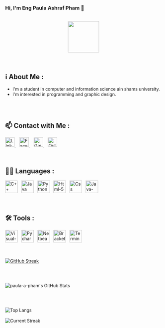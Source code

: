 ### Hi, I'm Eng Paula Ashraf Pham 👋

<!--
**paula-ashraf/Paula-Ashraf** is a ✨ _special_ ✨ repository because its `README.md` (this file) appears on your GitHub profile.

Here are some ideas to get you started:

- 🔭 I’m currently working on ...
- 🌱 I’m currently learning ...
- 👯 I’m looking to collaborate on ...
- 🤔 I’m looking for help with ...
- 💬 Ask me about ...
- 📫 How to reach me: ...
- 😄 Pronouns: ...
- ⚡ Fun fact: ...
-->
<br>

<div id="header" align="center">
  <img src="https://cdn-icons-png.flaticon.com/512/1688/1688451.png" width="100"/>
</div>

<br>
<br>
  
## ℹ️ About Me :
- I'm a student in computer and information science ain shams university.
- I'm interested in programming and graphic design.

<br>
<br>

## 📫 Contact with Me :
<div id="badges">
  <a href="https://www.linkedin.com/in/paula-ashraf-509640240?lipi=urn%3Ali%3Apage%3Ad_flagship3_profile_view_base_contact_details%3Bf4tvNje%2BT8qwadY%2FK2uMTg%3D%3D" target="_blank">
    <img src="https://cdn-icons.flaticon.com/png/512/3536/premium/3536505.png?token=exp=1654084018~hmac=255a34d619dad02c44d98500c03a0729" alt="Linkedin" width="30" height="30"/>
  </a>&nbsp;&nbsp;
  <a href="https://www.facebook.com/paulaashraffamm/" target="_blank">
    <img src="https://cdn-icons-png.flaticon.com/512/733/733547.png" alt="Facebook" width="30" height="30"/>
  </a>&nbsp;&nbsp;
  <a href="mailto:paulaashraffamm@gmail.com" target="_blank">
    <img src="https://cdn-icons.flaticon.com/png/512/2875/premium/2875435.png?token=exp=1654084052~hmac=4d5ea0e8aca9934d4b5e5d3e2971969d" alt="Gmail" width="30" height="30"/>
  </a>&nbsp;&nbsp;
  <a href="mailto:paulaashraffamm@outlook.com" target="_blank">
    <img src="https://cdn-icons-png.flaticon.com/512/732/732223.png" alt="Outlook" width="30" height="30"/>
  </a>
</div>

<br>
<br>

## 👨‍💻 Languages :

<div>
  <img src="https://cdn-icons-png.flaticon.com/512/6132/6132222.png" title="C++" alt="C++" width="40" height="40"/>&nbsp;&nbsp;
  <img src="https://cdn-icons-png.flaticon.com/512/5968/5968282.png" title="Java" alt="Java" width="40" height="40"/>&nbsp;&nbsp;
  <img src="https://cdn-icons-png.flaticon.com/512/5968/5968350.png" title="Python" alt="Python" width="40" height="40"/>&nbsp;&nbsp;
  <img src="https://cdn-icons-png.flaticon.com/512/174/174854.png" title="Html-5" alt="Html-5" width="40" height="40"/>&nbsp;&nbsp;
  <img src="https://cdn-icons-png.flaticon.com/512/732/732190.png" title="Css" alt="Css" width="40" height="40"/>&nbsp;&nbsp;
  <img src="https://cdn-icons-png.flaticon.com/512/5968/5968292.png" title="Java-Script" alt="Java-Script" width="40" height="40"/>&nbsp;&nbsp;
</div>

<br>
<br>

  
## :hammer_and_wrench: Tools :

<div>
  <img src="https://upload.wikimedia.org/wikipedia/commons/thumb/5/59/Visual_Studio_Icon_2019.svg/800px-Visual_Studio_Icon_2019.svg.png" title="Visual-Studio" alt="Visual-Studio" width="40" height="40"/>&nbsp;&nbsp;
  <img src="https://upload.wikimedia.org/wikipedia/commons/thumb/1/1d/PyCharm_Icon.svg/800px-PyCharm_Icon.svg.png" title="Pycharm" alt="Pycharm" width="40" height="40"/>&nbsp;&nbsp;
  <img src="https://netbeans.apache.org/images/apache-netbeans.svg" title="Netbeans" alt="Netbeans" width="40" height="40"/>&nbsp;&nbsp;
  <img src="https://upload.wikimedia.org/wikipedia/commons/thumb/4/4c/Brackets_Icon.svg/800px-Brackets_Icon.svg.png" title="Brackets" alt="Brackets" width="40" height="40"/>&nbsp;&nbsp;
  <img src="https://cdn-icons-png.flaticon.com/512/7207/7207841.png" title="Terminal" alt="Terminal" width="40" height="40"/>&nbsp;&nbsp;
</div>

<br>
<br>

[![GitHub Streak](http://github-readme-streak-stats.herokuapp.com?user=paula-ashraf&theme=dark&background=000000)](https://git.io/streak-stats)

<br>
<br>

![paula-a-pham's GitHub Stats](https://github-readme-stats.vercel.app/api?username=paula-a-pham&show_icons=true&locale=en&title_color=ff0000&icon_color=ff0000&text_color=ffffff&bg_color=151515)

<br>
<br>

![Top Langs](https://github-readme-stats.vercel.app/api/top-langs/?username=paula-a-pham&layout=compact&theme=dark)
<br>
<br>
![Current Streak](https://github-readme-streak-stats.herokuapp.com/?user=paula-a-pham&theme=dark)
